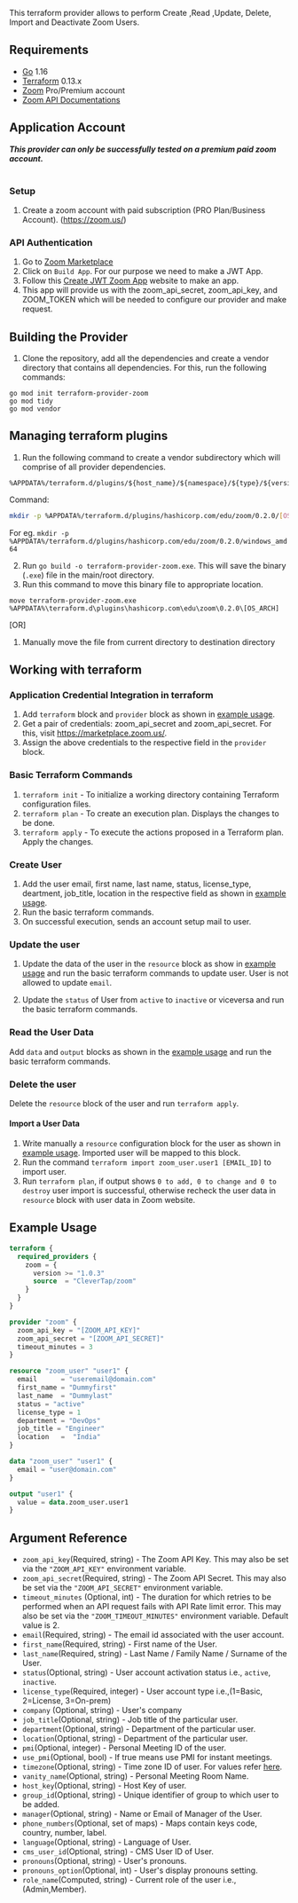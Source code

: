 This terraform provider allows to perform Create ,Read ,Update, Delete, Import and Deactivate Zoom Users. 

## Requirements

* [Go](https://golang.org/doc/install) 1.16 <br>
* [Terraform](https://www.terraform.io/downloads.html) 0.13.x <br/>
* [Zoom](https://zoom.us/) Pro/Premium account 
* [Zoom API Documentations](https://marketplace.zoom.us/docs/api-reference/zoom-api/users)


## Application Account
***This provider can only be successfully tested on a premium paid zoom account.*** <br><br>

### Setup

1. Create a zoom account with paid subscription (PRO Plan/Business Account). (https://zoom.us/)<br>

### API Authentication
1. Go to [Zoom Marketplace](https://marketplace.zoom.us/)<br>
2. Click on `Build App`. For our purpose we need to make a JWT App. <br>
3. Follow this [Create JWT Zoom App](https://marketplace.zoom.us/docs/guides/build/jwt-app) website to make an app. <br>
4. This app will provide us with the zoom_api_secret, zoom_api_key, and ZOOM_TOKEN which will be needed to configure our provider and make request. <br>


## Building the Provider
1. Clone the repository, add all the dependencies and create a vendor directory that contains all dependencies. For this, run the following commands:
```cd terraform-provider-zoom
go mod init terraform-provider-zoom
go mod tidy
go mod vendor
```


## Managing terraform plugins
1. Run the following command to create a vendor subdirectory which will comprise of  all provider dependencies. <br>
```
%APPDATA%/terraform.d/plugins/${host_name}/${namespace}/${type}/${version}/${target}
``` 
Command: 
```bash
mkdir -p %APPDATA%/terraform.d/plugins/hashicorp.com/edu/zoom/0.2.0/[OS_ARCH]
```
For eg. `mkdir -p %APPDATA%/terraform.d/plugins/hashicorp.com/edu/zoom/0.2.0/windows_amd64`<br>

2. Run `go build -o terraform-provider-zoom.exe`. This will save the binary (`.exe`) file in the main/root directory. <br>
3. Run this command to move this binary file to appropriate location.
 ```
 move terraform-provider-zoom.exe %APPDATA%\terraform.d\plugins\hashicorp.com\edu\zoom\0.2.0\[OS_ARCH]
 ``` 
[OR]

1. Manually move the file from current directory to destination directory <br>


## Working with terraform

### Application Credential Integration in terraform

1. Add `terraform` block and `provider` block as shown in [example usage](#example-usage).
2. Get a pair of credentials: zoom_api_secret and zoom_api_secret. For this, visit https://marketplace.zoom.us/.
3. Assign the above credentials to the respective field in the `provider` block.

### Basic Terraform Commands
1. `terraform init` - To initialize a working directory containing Terraform configuration files.
2. `terraform plan` - To create an execution plan. Displays the changes to be done.
3. `terraform apply` - To execute the actions proposed in a Terraform plan. Apply the changes.

### Create User
1. Add the user email, first name, last name, status, license_type, deartment, job_title, location in the respective field as shown in [example usage](#example-usage).
2. Run the basic terraform commands.<br>
3. On successful execution, sends an account setup mail to user.<br>

### Update the user
1. Update the data of the user in the `resource` block as show in [example usage](#example-usage) and run the basic terraform commands to update user. 
   User is not allowed to update `email`.
   
2. Update the `status` of User from `active` to `inactive` or viceversa and run the basic terraform commands.

### Read the User Data
Add `data` and `output` blocks as shown in the [example usage](#example-usage) and run the basic terraform commands.

### Delete the user
Delete the `resource` block of the user and run `terraform apply`.

#### Import a User Data
1. Write manually a `resource` configuration block for the user as shown in [example usage](#example-usage). Imported user will be mapped to this block.
2. Run the command `terraform import zoom_user.user1 [EMAIL_ID]` to import user.
3. Run `terraform plan`, if output shows `0 to add, 0 to change and 0 to destroy` user import is successful, otherwise recheck the user data in `resource` block with user data in Zoom website.



## Example Usage <a id="example-usage"></a>
```terraform
terraform {
  required_providers {
    zoom = {
      version >= "1.0.3"
      source  = "CleverTap/zoom"
    }
  }
}

provider "zoom" {
  zoom_api_key = "[ZOOM_API_KEY]"
  zoom_api_secret = "[ZOOM_API_SECRET]"
  timeout_minutes = 3
}

resource "zoom_user" "user1" {
  email      = "useremail@domain.com"
  first_name = "Dummyfirst"
  last_name  = "Dummylast"
  status = "active"
  license_type = 1
  department = "DevOps"
  job_title = "Engineer"
  location   =  "India"
}

data "zoom_user" "user1" {
  email = "user@domain.com"
}

output "user1" {
  value = data.zoom_user.user1
}
```

## Argument Reference

* `zoom_api_key`(Required, string)     - The Zoom API Key. This may also be set via the `"ZOOM_API_KEY"` environment variable.
* `zoom_api_secret`(Required, string)  - The Zoom API Secret. This may also be set via the `"ZOOM_API_SECRET"` environment variable.
* `timeout_minutes` (Optional, int)    - The duration for which retries to be performed when an API request fails with API Rate limit error. This may also be set via the `"ZOOM_TIMEOUT_MINUTES"` environment variable. Default value is 2.
* `email`(Required, string)            - The email id associated with the user account.
* `first_name`(Required, string)       - First name of the User.
* `last_name`(Required, string)        - Last Name / Family Name / Surname of the User.
* `status`(Optional, string)           - User account activation status i.e., `active`, `inactive`.
* `license_type`(Required, integer)    - User account type i.e.,(1=Basic, 2=License, 3=On-prem)
* `company` (Optional, string)         - User's company
* `job_title`(Optional, string)        - Job title of the particular user.
* `department`(Optional, string)       - Department of the particular user.
* `location`(Optional, string)         - Department of the particular user.
* `pmi`(Optional, integer)             - Personal Meeting ID of the user.
* `use_pmi`(Optional, bool)            - If true means use PMI for instant meetings.
* `timezone`(Optional, string)         - Time zone ID of user. For values refer [here](https://marketplace.zoom.us/docs/api-reference/other-references/abbreviation-lists#timezones).
* `vanity_name`(Optional, string)      - Personal Meeting Room Name.
* `host_key`(Optional, string)         - Host Key of user.
* `group_id`(Optional, string)         - Unique identifier of group to which user to be added.
* `manager`(Optional, string)          - Name or Email of Manager of the User.
* `phone_numbers`(Optional, set of maps) - Maps contain keys code, country, number, label.
* `language`(Optional, string)         - Language of User.
* `cms_user_id`(Optional, string)      - CMS User ID of User. 
* `pronouns`(Optional, string)         - User's pronouns.
* `pronouns_option`(Optional, int)     - User's display pronouns setting.
* `role_name`(Computed, string)        - Current role of the user i.e., (Admin,Member).















